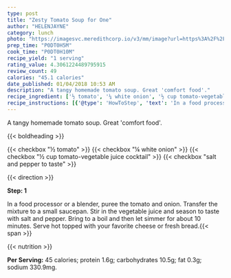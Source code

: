 ```yaml
---
type: post
title: "Zesty Tomato Soup for One"
author: "HELENJAYNE"
category: lunch
photo: "https://imagesvc.meredithcorp.io/v3/mm/image?url=https%3A%2F%2Fimages.media-allrecipes.com%2Fuserphotos%2F791228.jpg"
prep_time: "P0DT0H5M"
cook_time: "P0DT0H10M"
recipe_yield: "1 serving"
rating_value: 4.3061224489795915
review_count: 49
calories: "45.1 calories"
date_published: 01/04/2018 10:53 AM
description: "A tangy homemade tomato soup. Great 'comfort food'."
recipe_ingredient: ['½ tomato', '¼ white onion', '½ cup tomato-vegetable juice cocktail', 'salt and pepper to taste']
recipe_instructions: [{'@type': 'HowToStep', 'text': 'In a food processor or a blender, puree the tomato and onion. Transfer the mixture to a small saucepan. Stir in the vegetable juice and season to taste with salt and pepper. Bring to a boil and then let simmer for about 10 minutes. Serve hot topped with your favorite cheese or fresh bread.\n'}]
---
```


A tangy homemade tomato soup. Great 'comfort food'. 

{{< boldheading >}}

{{< checkbox "½  tomato" >}}
{{< checkbox "¼  white onion" >}}
{{< checkbox "½ cup tomato-vegetable juice cocktail" >}}
{{< checkbox "salt and pepper to taste" >}}


{{< direction >}}

**Step: 1**

In a food processor or a blender, puree the tomato and onion. Transfer the mixture to a small saucepan. Stir in the vegetable juice and season to taste with salt and pepper. Bring to a boil and then let simmer for about 10 minutes. Serve hot topped with your favorite cheese or fresh bread.{{< span >}}

{{< nutrition >}}

**Per Serving:** 45 calories; protein 1.6g; carbohydrates 10.5g; fat 0.3g; sodium 330.9mg.